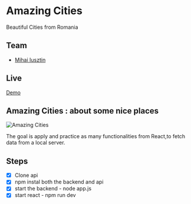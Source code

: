 # Amazing Cities

Beautiful Cities from Romania

## Team

- [Mihai Iusztin](https://github.com/Mihai-Iusztin)

## Live

[Demo](ttps://mihai-iusztin.github.io/native-cities-react/)

## Amazing Cities : about some nice places

<img src = "/assets/amazing-cities.jpg" alt = "Amazing Cities" title = "Amazing Cities">

The goal is apply and practice as many functionalities from React,to fetch data from a local server.

## Steps

- [x] Clone api
- [x] npm instal both the backend and api
- [x] start the backend - node app.js
- [x] start react - npm run dev
